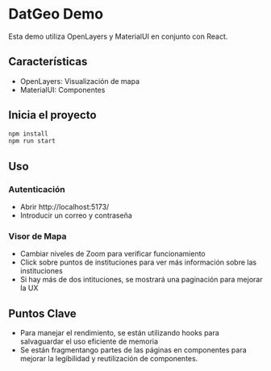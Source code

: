 # DatGeo Demo

Esta demo utiliza OpenLayers y MaterialUI en conjunto con React.

## Características

- OpenLayers: Visualización de mapa
- MaterialUI: Componentes

## Inicia el proyecto

```bash
npm install
npm run start
```

## Uso

### Autenticación

- Abrir http://localhost:5173/
- Introducir un correo y contraseña

### Visor de Mapa

- Cambiar niveles de Zoom para verificar funcionamiento
- Click sobre puntos de instituciones para ver más información sobre las instituciones
- Si hay más de dos intituciones, se mostrará una paginación para mejorar la UX

## Puntos Clave

- Para manejar el rendimiento, se están utilizando hooks para salvaguardar el uso eficiente de memoria
- Se están fragmentango partes de las páginas en componentes para mejorar la legibilidad y reutilización de componentes.
